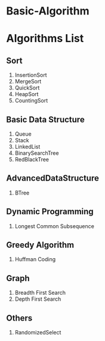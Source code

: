 Basic-Algorithm
===============
# Algorithms List

## Sort
1. InsertionSort
2. MergeSort
3. QuickSort
4. HeapSort
5. CountingSort

## Basic Data Structure
1. Queue
2. Stack
3. LinkedList
4. BinarySearchTree
5. RedBlackTree

## AdvancedDataStructure
1. BTree

## Dynamic Programming
1. Longest Common Subsequence

## Greedy Algorithm
1. Huffman Coding

## Graph
1. Breadth First Search
2. Depth First Search

## Others
1. RandomizedSelect
